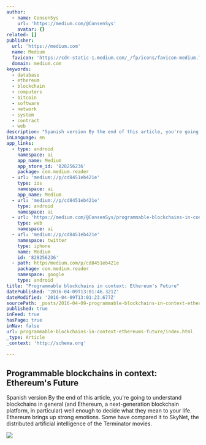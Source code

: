 ```yaml
---
author:
  - name: ConsenSys
    url: 'https://medium.com/@ConsenSys'
    avatar: {}
related: []
publisher:
  url: 'https://medium.com'
  name: Medium
  favicon: 'https://cdn-static-1.medium.com/_/fp/icons/favicon-medium.TAS6uQ-Y7kcKgi0xjcYHXw.ico'
  domain: medium.com
keywords:
  - database
  - ethereum
  - blockchain
  - computers
  - bitcoin
  - software
  - network
  - system
  - contract
  - web
description: "Spanish version By the end of this article, you're going to understand blockchains in general (and Ethereum, a next-generation blockchain platform, in particular) well enough to decide what they mean to your life. Ethereum brings up strong emotions. Some have compared it to SkyNet, the distributed artificial intelligence of the Terminator movies."
inLanguage: en
app_links:
  - type: android
    namespace: ai
    app_name: Medium
    app_store_id: '828256236'
    package: com.medium.reader
  - url: 'medium://p/cd8451eb421e'
    type: ios
    namespace: ai
    app_name: Medium
  - url: 'medium://p/cd8451eb421e'
    type: android
    namespace: ai
  - url: 'https://medium.com/@ConsenSys/programmable-blockchains-in-context-ethereum-s-future-cd8451eb421e'
    type: web
    namespace: ai
  - url: 'medium://p/cd8451eb421e'
    namespace: twitter
    type: iphone
    name: Medium
    id: '828256236'
  - path: https/medium.com/p/cd8451eb421e
    package: com.medium.reader
    namespace: google
    type: android
title: "Programmable blockchains in context: Ethereum's Future"
datePublished: '2016-04-09T13:01:46.321Z'
dateModified: '2016-04-09T13:01:23.677Z'
sourcePath: _posts/2016-04-09-programmable-blockchains-in-context-ethereums-future.md
published: true
inFeed: true
hasPage: true
inNav: false
url: programmable-blockchains-in-context-ethereums-future/index.html
_type: Article
_context: 'http://schema.org'

---
```

<article style=""><h1>Programmable blockchains in context: Ethereum's Future</h1><p>Spanish version By the end of this article, you're going to understand blockchains in general (and Ethereum, a next-generation blockchain platform, in particular) well enough to decide what they mean to your life. Ethereum brings up strong emotions. Some have compared it to SkyNet, the distributed artificial intelligence of the Terminator movies.</p><img src="https://cdn-images-1.medium.com/max/1200/1*gJIoEfJ9vHsZRwFiqRMlvQ.png" /></article>